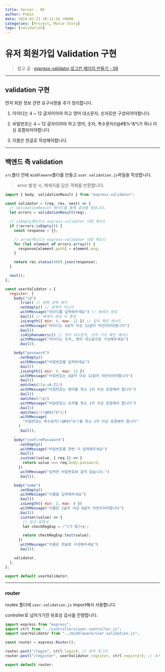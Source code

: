 ```yaml
---
title: Server - 05
author: Psmin
data: 2024-02-21 20:11:54 +0900
categories: [Project, Movie Story]
tags: [validation]
---
```


# 유저 회원가입 Validation 구현

> 참고 글 : [express-validator](https://psmin1994.github.io/posts/express-validator/),[로그인 페이지 만들기 - 06](https://psmin1994.github.io/posts/login-06/)

---

## validation 구현

먼저 회원 정보 관련 요구사항을 추가 정리합니다.

1. 아이디는 4 ~ 12 글자이어야 하고 영어 대소문자, 숫자로만 구성되어야합니다.

2. 비밀번호는 4 ~ 12 글자이어야 하고 영어, 숫자, 특수문자(!@#$%^&\*)가 하나 이상 포함되어야합니다.

3. 이름은 한글로 작성해야합니다.

---

## 백엔드 측 validation

`src`폴더 안에 `middleware`폴더를 만들고 `user.validation.js`파일을 작성합니다.

> error 발생 시, 메세지를 담은 객체를 반환합니다.

```js
import { body, validationResult } from "express-validator";

const validator = (req, res, next) => {
  // validationResult 메서드를 통해 결과를 받습니다.
  let errors = validationResult(req);

  // isEmpty메소드는 express-validator 내장 메소드
  if (!errors.isEmpty()) {
    const response = {};

    // array메소드는 express-validator 내장 메소드
    for (let element of errors.array()) {
      response[element.path] = element.msg;
    }

    return res.status(400).json(response);
  }

  next();
};

const userValidator = {
  register: [
    body("id")
      .trim() // 양쪽 공백 제거
      .notEmpty() // 공백이 아닌지
      .withMessage("아이디를 입력해주세요") // 메세지 생성
      .bail() // 메세지 생성 시 종료
      .isLength({ min: 4, max: 12 }) // 길이 확인 메서드
      .withMessage("아이디는 4글자 이상 12글자 미만이어야합니다")
      .bail()
      .isAlphanumeric() // 영어 대소문자, 숫자 구조 확인 메서드
      .withMessage("아이디는 숫자, 영어 대소문자로 구성해주세요")
      .bail(),

    body("password")
      .notEmpty()
      .withMessage("비밀번호를 입력하세요")
      .bail()
      .isLength({ min: 4, max: 12 })
      .withMessage("비밀번호는 4글자 이상 12글자 미만이어야합니다")
      .bail()
      .matches(/[a-zA-Z]/)
      .withMessage("비밀번호는 영어를 최소 1자 이상 포함해야 합니다")
      .bail()
      .matches(/\d/)
      .withMessage("비밀번호는 숫자를 최소 1자 이상 포함해야 합니다")
      .bail()
      .matches(/[!@#$%^&*]/)
      .withMessage(
        "비밀번호는 특수문자(!@#$%^&*)를 최소 1자 이상 포함해야 합니다"
      )
      .bail(),
    ,
    body("confirmPassword")
      .notEmpty()
      .withMessage("비밀번호를 한번 더 입력해주세요")
      .bail()
      .custom((value, { req }) => {
        return value === req.body.password;
      })
      .withMessage("입력한 비밀번호와 같지 않습니다.")
      .bail(),

    body("name")
      .notEmpty()
      .withMessage("이름을 입력해주세요")
      .bail()
      .isLength({ min: 2, max: 8 })
      .withMessage("이름은 2글자 이상 8글자 미만이어야합니다")
      .bail()
      .custom((value) => {
        // 정규 표현식
        let checkRegExp = /^[가-힣]+$/;

        return checkRegExp.test(value);
      })
      .withMessage("이름은 한글로 구성해주세요")
      .bail(),

    validator,
  ],
};

export default userValidator;
```

---

### router

routes 폴더에 `user.validation.js` import해서 사용합니다.

controller로 넘어가기전 유효성 검사를 진행합니다.

```js
import express from "express";
import ctrl from "../controllers/user.controller.js";
import userValidator from "../middleware/user.validation.js";

const router = express.Router();

router.post("/login", ctrl.login); // 유저 로그인
router.post("/register", userValidator.register, ctrl.register); // 유저 회원가입

export default router;
```
